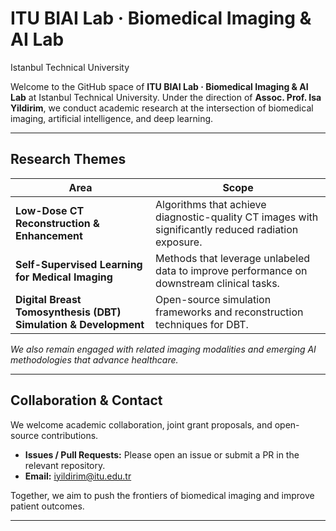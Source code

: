 # ITU BIAI Lab · Biomedical Imaging & AI Lab
Istanbul Technical University

Welcome to the GitHub space of **ITU BIAI Lab · Biomedical Imaging & AI Lab** at Istanbul Technical University. Under the direction of **Assoc. Prof. Isa Yildirim**, we conduct academic research at the intersection of biomedical imaging, artificial intelligence, and deep learning.

---

## Research Themes

| Area | Scope |
|------|-------|
| **Low-Dose CT Reconstruction & Enhancement** | Algorithms that achieve diagnostic-quality CT images with significantly reduced radiation exposure. |
| **Self-Supervised Learning for Medical Imaging** | Methods that leverage unlabeled data to improve performance on downstream clinical tasks. |
| **Digital Breast Tomosynthesis (DBT) Simulation & Development** | Open-source simulation frameworks and reconstruction techniques for DBT. |

*We also remain engaged with related imaging modalities and emerging AI methodologies that advance healthcare.*

---

## Collaboration & Contact

We welcome academic collaboration, joint grant proposals, and open-source contributions.

- **Issues / Pull Requests:** Please open an issue or submit a PR in the relevant repository.  
- **Email:** iyildirim@itu.edu.tr

Together, we aim to push the frontiers of biomedical imaging and improve patient outcomes.

---
